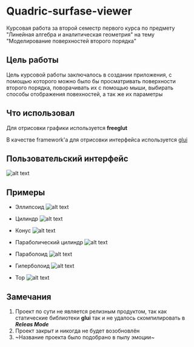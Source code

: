 # Quadric-surfase-viewer
Курсовая работа за второй семестр первого курса по предмету "Линейная алгебра и аналитическая геометрия" на тему "Моделирование поверхностей второго порядка"

## Цель работы
Цель курсовой работы заключалось в создании приложения, с помощью которого можно было бы просматривать поверхности второго порядка, поворачивать их с помощью мыши, выбирать способы отображения повехностей, а так же их параметры

## Что использовал
Для отрисовки графики используется **freeglut** 

В качестве framework'a для отрисовки интерфейса используется [glui](https://www.cs.unc.edu/~rademach/glui/)

## Пользовательский интерфейс
![alt text](https://pp.userapi.com/c841234/v841234909/4df65/7nAHVIccC3w.jpg "User Interface")

## Примеры
* Эллипсоид
![alt text](https://pp.userapi.com/c841234/v841234909/4df6e/Fh0uvSHkjAg.jpg "Example")

* Цилиндр
![alt text](https://pp.userapi.com/c841234/v841234909/4df77/mdqy6mPXO7Y.jpg "Example")

* Конус
![alt text](https://pp.userapi.com/c841234/v841234909/4df80/h_FlpOzx7Aw.jpg "Example")

* Параболический цилиндр
![alt text](https://pp.userapi.com/c841234/v841234909/4df89/jsJwGpHfMjM.jpg "Example")

* Параболоид
![alt text](https://pp.userapi.com/c841234/v841234909/4df92/zL8GIWmubv8.jpg "Example")

* Гиперболоид
![alt text](https://pp.userapi.com/c841234/v841234909/4df9b/MLjfXX3SuwA.jpg "Example")

* Тор
![alt text](https://pp.userapi.com/c841234/v841234909/4dfa4/t47GEm4W7oE.jpg "Example")

## Замечания
1. Проект по сути не является релизным продуктом, так как статические библиотеки **glui** так и не удалось скомпилировать в **_Releas Mode_**
2. Проект закрыт и никогда не будет возобновлён
3. ~Название проекта было подобрано в пылу эмоции~
